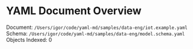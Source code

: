 # YAML Document Overview
Document: `/Users/igor/code/yaml-md/samples/data-eng/iot.example.yaml`
Schema: `/Users/igor/code/yaml-md/samples/data-eng/model.schema.yaml`
Objects Indexed: 0